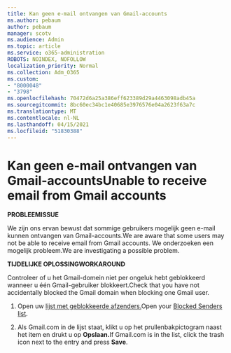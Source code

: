 ```yaml
---
title: Kan geen e-mail ontvangen van Gmail-accounts
ms.author: pebaum
author: pebaum
manager: scotv
ms.audience: Admin
ms.topic: article
ms.service: o365-administration
ROBOTS: NOINDEX, NOFOLLOW
localization_priority: Normal
ms.collection: Adm_O365
ms.custom:
- "8000048"
- "3798"
ms.openlocfilehash: 70472d6a25a386eff623389d29a4463098adb45a
ms.sourcegitcommit: 8bc60ec34bc1e40685e3976576e04a2623f63a7c
ms.translationtype: MT
ms.contentlocale: nl-NL
ms.lasthandoff: 04/15/2021
ms.locfileid: "51830388"
---
```

# <a name="unable-to-receive-email-from-gmail-accounts"></a><span data-ttu-id="e00bf-102">Kan geen e-mail ontvangen van Gmail-accounts</span><span class="sxs-lookup"><span data-stu-id="e00bf-102">Unable to receive email from Gmail accounts</span></span>

<span data-ttu-id="e00bf-103">**PROBLEEM**</span><span class="sxs-lookup"><span data-stu-id="e00bf-103">**ISSUE**</span></span>

<span data-ttu-id="e00bf-104">We zijn ons ervan bewust dat sommige gebruikers mogelijk geen e-mail kunnen ontvangen van Gmail-accounts.</span><span class="sxs-lookup"><span data-stu-id="e00bf-104">We are aware that some users may not be able to receive email from Gmail accounts.</span></span> <span data-ttu-id="e00bf-105">We onderzoeken een mogelijk probleem.</span><span class="sxs-lookup"><span data-stu-id="e00bf-105">We are investigating a possible problem.</span></span>

<span data-ttu-id="e00bf-106">**TIJDELIJKE OPLOSSING**</span><span class="sxs-lookup"><span data-stu-id="e00bf-106">**WORKAROUND**</span></span>

<span data-ttu-id="e00bf-107">Controleer of u het Gmail-domein niet per ongeluk hebt geblokkeerd wanneer u één Gmail-gebruiker blokkeert.</span><span class="sxs-lookup"><span data-stu-id="e00bf-107">Check that you have not accidentally blocked the Gmail domain when blocking one Gmail user.</span></span>

1. <span data-ttu-id="e00bf-108">Open uw [lijst met geblokkeerde afzenders.](https://go.microsoft.com/fwlink/?linkid=2121010)</span><span class="sxs-lookup"><span data-stu-id="e00bf-108">Open your [Blocked Senders list](https://go.microsoft.com/fwlink/?linkid=2121010).</span></span>

2. <span data-ttu-id="e00bf-109">Als Gmail.com in de lijst staat, klikt u op het prullenbakpictogram naast het item en drukt u op **Opslaan.**</span><span class="sxs-lookup"><span data-stu-id="e00bf-109">If Gmail.com is in the list, click the trash icon next to the entry and press **Save**.</span></span>
